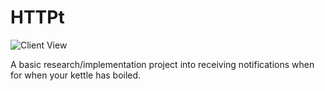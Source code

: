 HTTPt
=====
![Client View](stuartnkent.github.com/HTTPt/img/screenshot.png)

A basic research/implementation project into receiving notifications when for when your kettle has boiled.
